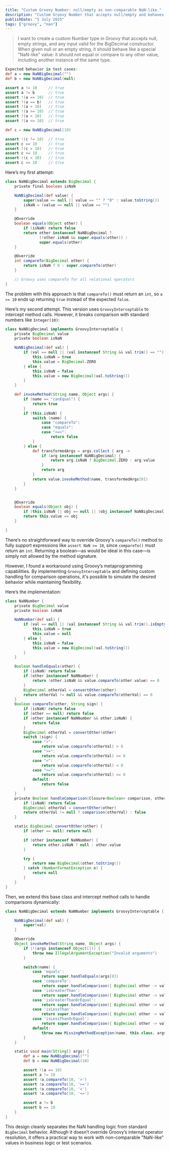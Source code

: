 ```yaml
---
title: "Custom Groovy Number: null/empty as non-comparable NaN-like."
description: "Custom Groovy Number that accepts null/empty and behaves like a \"NaN\": not equal or comparable to any value, even another instance with null/empty input."
publishDate: "5 July 2025"
tags: ["groovy", "nan"]
---
```


> I want to create a custom Number type in Groovy that accepts null, empty strings, and any input valid for the BigDecimal constructor. When given null or an empty string, it should behave like a special "NaN-like" value: it should not equal or compare to any other value, including another instance of the same type.

```groovy
Expected behavior in test cases:
def a = new NaNBigDecimal("")
def b = new NaNBigDecimal(null)

assert a != 10     // true
assert a != b      // true
assert !(a == 10)  // true
assert !(a == b)   // true
assert !(a > 10)   // true
assert !(a >= 10)  // true
assert !(a < 10)   // true
assert !(a <= 10)  // true

def c = new NaNBigDecimal(10)

assert !(c != 10)  // true
assert c == 10     // true
assert !(c > 10)   // true
assert c >= 10     // true
assert !(c < 10)   // true
assert c <= 10     // true
```

Here’s my first attempt:
```groovy
class NaNBigDecimal extends BigDecimal {
    private final boolean isNaN

    NaNBigDecimal(def value) {
        super(value == null || value == "" ? "0" : value.toString())
        isNaN = (value == null || value == "")
    }

    @Override
    boolean equals(Object other) {
        if (isNaN) return false
        return other instanceof NaNBigDecimal ? 
               (!other.isNaN && super.equals(other)) : 
               super.equals(other)
    }

    @Override
    int compareTo(BigDecimal other) {
        return isNaN ? 0 : super.compareTo(other)
    }

    // Groovy uses compareTo for all relational operators
}
```

The problem with this approach is that `compareTo()` must return an `int`, so `a >= 10` ends up returning `true` instead of the expected `false`.

Here’s my second attempt. This version uses `GroovyInterceptable` to intercept method calls. However, it breaks comparison with standard numbers like `Integer(10)`:

```groovy
class NaNBigDecimal implements GroovyInterceptable {
    private BigDecimal value
    private boolean isNaN

    NaNBigDecimal(def val) {
        if (val == null || (val instanceof String && val.trim() == "")) {
            this.isNaN = true
            this.value = BigDecimal.ZERO
        } else {
            this.isNaN = false
            this.value = new BigDecimal(val.toString())
        }
    }

    def invokeMethod(String name, Object args) {
        if (name == "canEqual") {
            return true
        }
        if (this.isNaN) {
            switch (name) {
                case "compareTo":
                case "equals":
                case "<=>":
                    return false
            }
        } else {
            def transformedArgs = args.collect { arg ->
                if (arg instanceof NaNBigDecimal) {
                    return arg.isNaN ? BigDecimal.ZERO : arg.value
                }
                return arg
            }
            return value.invokeMethod(name, transformedArgs[0])
        }
    }


    @Override
    boolean equals(Object obj) {
        if (this.isNaN || obj == null || (obj instanceof NaNBigDecimal)) return true
        return this.value == obj
    }

}
```

There’s no straightforward way to override Groovy's `compareTo()` method to fully support expressions like `assert NaN >= 10`, since `compareTo()` must return an `int`. Returning a boolean—as would be ideal in this case—is simply not allowed by the method signature.

However, I found a workaround using Groovy’s metaprogramming capabilities. By implementing `GroovyInterceptable` and defining custom handling for comparison operations, it's possible to simulate the desired behavior while maintaining flexibility.

Here’s the implementation:

```groovy
class NaNNumber {
    private BigDecimal value
    private boolean isNaN

    NaNNumber(def val) {
        if (val == null || (val instanceof String && val.trim().isEmpty())) {
            this.isNaN = true
            this.value = null
        } else {
            this.isNaN = false
            this.value = new BigDecimal(val.toString())
        }
    }

    Boolean handleEquals(other) {
        if (isNaN) return false
        if (other instanceof NaNNumber) {
            return !other.isNaN && value.compareTo(other.value) == 0
        }
        BigDecimal otherVal = convertOther(other)
        return otherVal != null && value.compareTo(otherVal) == 0
    }
    Boolean compareTo(other, String sign) {
        if (isNaN) return false
        if (other == null) return false
        if (other instanceof NaNNumber && other.isNaN) {
            return false
        }
        BigDecimal otherVal = convertOther(other)
        switch (sign) {
            case ">":
                return value.compareTo(otherVal) > 0
            case ">=":
                return value.compareTo(otherVal) >= 0
            case "<":
                return value.compareTo(otherVal) < 0
            case "<=":
                return value.compareTo(otherVal) <= 0
            default:
                return false
        }
    }
    private Boolean handleComparison(Closure<Boolean> comparison, other) {
        if (isNaN) return false
        BigDecimal otherVal = convertOther(other)
        return otherVal != null ? comparison(otherVal) : false
    }

    static BigDecimal convertOther(other) {
        if (other == null) return null

        if (other instanceof NaNNumber) {
            return other.isNaN ? null : other.value
        }

        try {
            return new BigDecimal(other.toString())
        } catch (NumberFormatException e) {
            return null
        }
    }
}
```

Then, we extend this base class and intercept method calls to handle comparisons dynamically:

```groovy
class NaNBigDecimal extends NaNNumber implements GroovyInterceptable {

    NaNBigDecimal(def val) {
        super(val)
    }

    @Override
    Object invokeMethod(String name, Object args) {
        if (!(args instanceof Object[])) {
            throw new IllegalArgumentException("Invalid arguments")
        }

        switch(name) {
            case 'equals':
                return super.handleEquals(args[0])
            case 'compareTo':
                return super.handleComparison({ BigDecimal other -> value > other }, args[0])
            case 'isGreaterThan':
                return super.handleComparison({ BigDecimal other -> value > other }, args[0])
            case 'isGreaterThanOrEqual':
                return super.handleComparison({ BigDecimal other -> value >= other }, args[0])
            case 'isLessThan':
                return super.handleComparison({ BigDecimal other -> value < other }, args[0])
            case 'isLessThanOrEqual':
                return super.handleComparison({ BigDecimal other -> value <= other }, args[0])
            default:
                throw new MissingMethodException(name, this.class, args)
        }
    }

    static void main(String[] args) {
        def a = new NaNBigDecimal("")
        def b = new NaNBigDecimal(10)

        assert !(a == 10)
        assert a != 10
        assert !a.compareTo(10, '>')
        assert !a.compareTo(10, '>=')
        assert !a.compareTo(10, '<')
        assert !a.compareTo(10, '<=')

        assert a != b
        assert b == 10
    }
}
```

This design cleanly separates the NaN handling logic from standard `BigDecimal` behavior. Although it doesn’t override Groovy’s internal operator resolution, it offers a practical way to work with non-comparable "NaN-like" values in business logic or test scenarios.